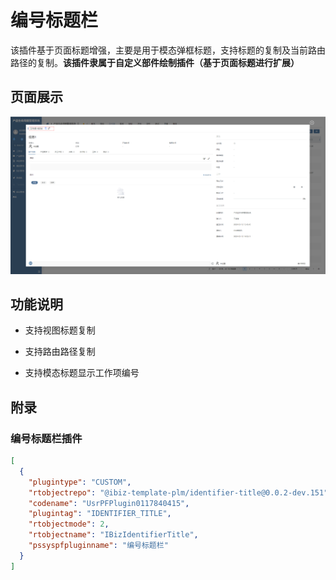 # 编号标题栏

该插件基于页面标题增强，主要是用于模态弹框标题，支持标题的复制及当前路由路径的复制。**该插件隶属于自定义部件绘制插件（基于页面标题进行扩展）**


## 页面展示

![img](./public/assets/images/scene.png)


## 功能说明

- 支持视图标题复制

- 支持路由路径复制

- 支持模态标题显示工作项编号


## 附录

### 编号标题栏插件

```json
[
  {
    "plugintype": "CUSTOM",
    "rtobjectrepo": "@ibiz-template-plm/identifier-title@0.0.2-dev.151",
    "codename": "UsrPFPlugin0117840415",
    "plugintag": "IDENTIFIER_TITLE",
    "rtobjectmode": 2,
    "rtobjectname": "IBizIdentifierTitle",
    "pssyspfpluginname": "编号标题栏"
  }
]
```
